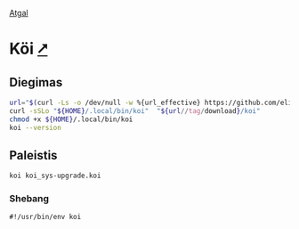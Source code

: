[Atgal](./readme.md)

# Köi [&#x2B67;](https://koi-lang.dev/)

## Diegimas

```bash
url="$(curl -Ls -o /dev/null -w %{url_effective} https://github.com/eliaperantoni/Koi/releases/latest)"
curl -sSLo "${HOME}/.local/bin/koi"  "${url//tag/download}/koi"
chmod +x ${HOME}/.local/bin/koi
koi --version
```

## Paleistis

```bash
koi koi_sys-upgrade.koi
```

### Shebang

```shebang
#!/usr/bin/env koi
```
